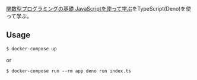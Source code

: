 [関数型プログラミングの基礎 JavaScriptを使って学ぶ](http://www.ric.co.jp/book/contents/book_1059.html)をTypeScript(Deno)を使って学ぶ。

## Usage

```bash
$ docker-compose up
```

or

```
$ docker-compose run --rm app deno run index.ts
```
